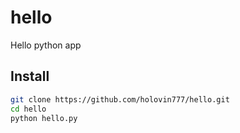 # hello
Hello python app
## Install
```bash
git clone https://github.com/holovin777/hello.git
cd hello
python hello.py
```
